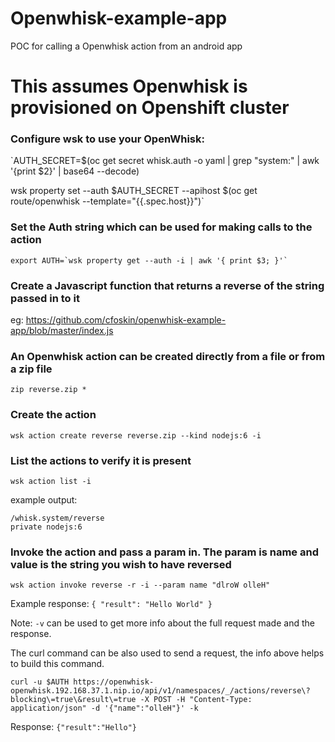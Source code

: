 # Openwhisk-example-app
POC for calling a Openwhisk action from an android app

# This assumes Openwhisk is provisioned on Openshift cluster

### Configure wsk to use your OpenWhisk:
 `AUTH_SECRET=$(oc get secret whisk.auth -o yaml | grep "system:" | awk '{print $2}' | base64 --decode) 
 
 wsk property set --auth $AUTH_SECRET --apihost $(oc get route/openwhisk --template="{{.spec.host}}")`
 
### Set the Auth string which can be used for making calls to the action
```
export AUTH=`wsk property get --auth -i | awk '{ print $3; }'`
```

### Create a Javascript function that returns a reverse of the string passed in to it
eg: https://github.com/cfoskin/openwhisk-example-app/blob/master/index.js

### An Openwhisk action can be created directly from a file or from a zip file 
`zip reverse.zip *`

### Create the action 
`wsk action create reverse reverse.zip --kind nodejs:6 -i`

### List the actions to verify it is present
`wsk action list -i`

example output:
```Actions
/whisk.system/reverse                                                  private nodejs:6
```

### Invoke the action and pass a param in. The param is name and value is the string you wish to have reversed
`wsk action invoke reverse -r -i --param name "dlroW olleH"`

Example response:
`{ "result": "Hello World" }`


Note: `-v` can be used to get more info about the full request made and the response.

The curl command can be also used to send a request, the info above helps to build this command.

`curl -u $AUTH https://openwhisk-openwhisk.192.168.37.1.nip.io/api/v1/namespaces/_/actions/reverse\?blocking\=true\&result\=true -X POST -H "Content-Type: application/json" -d '{"name":"olleH"}' -k`

Response: 
`{"result":"Hello"}`


